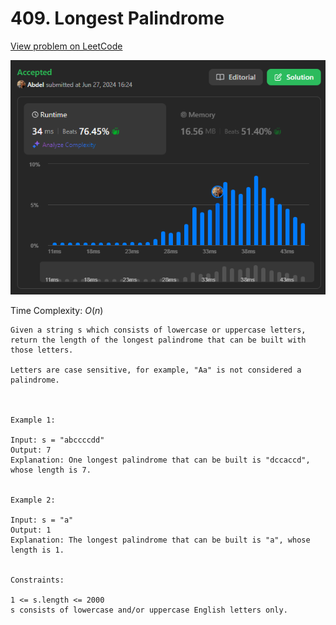 # 409. Longest Palindrome

[View problem on LeetCode](https://leetcode.com/problems/longest-palindrome/)

![Submission](image.png)

Time Complexity: $O(n)$

```
Given a string s which consists of lowercase or uppercase letters, return the length of the longest palindrome that can be built with those letters.

Letters are case sensitive, for example, "Aa" is not considered a palindrome.



Example 1:

Input: s = "abccccdd"
Output: 7
Explanation: One longest palindrome that can be built is "dccaccd", whose length is 7.


Example 2:

Input: s = "a"
Output: 1
Explanation: The longest palindrome that can be built is "a", whose length is 1.


Constraints:

1 <= s.length <= 2000
s consists of lowercase and/or uppercase English letters only.
```
